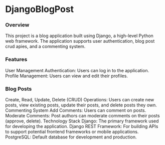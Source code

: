 # DjangoBlogPost
<h3>Overview</h3>
This project is a blog application built using Django, a high-level Python web framework. 
The application supports user authentication, blog post crud apies, and a commenting system.

<h3>Features</h3>
User Management
Authentication: Users can log in to the application.
Profile Management: Users can view and edit their profiles.
<h3>Blog Posts</h3>
Create, Read, Update, Delete (CRUD) Operations: Users can create new posts, view existing posts, update their posts, and delete posts they own.
Commenting System
Add Comments: Users can comment on posts.
Moderate Comments: Post authors can moderate comments on their posts (approve, delete).
Technology Stack
Django: The primary framework used for developing the application.
Django REST Framework: For building APIs to support potential frontend frameworks or mobile applications.
PostgreSQL: Default database for development and production.
